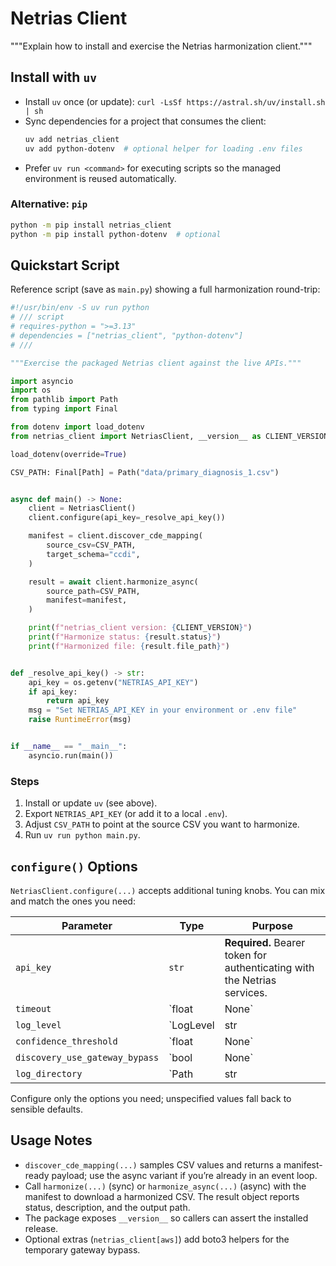 # Netrias Client

"""Explain how to install and exercise the Netrias harmonization client."""

## Install with `uv`
- Install `uv` once (or update): `curl -LsSf https://astral.sh/uv/install.sh | sh`
- Sync dependencies for a project that consumes the client:
  ```bash
  uv add netrias_client
  uv add python-dotenv  # optional helper for loading .env files
  ```
- Prefer `uv run <command>` for executing scripts so the managed environment is reused automatically.

### Alternative: `pip`
```bash
python -m pip install netrias_client
python -m pip install python-dotenv  # optional
```

## Quickstart Script
Reference script (save as `main.py`) showing a full harmonization round-trip:

```python
#!/usr/bin/env -S uv run python
# /// script
# requires-python = ">=3.13"
# dependencies = ["netrias_client", "python-dotenv"]
# ///

"""Exercise the packaged Netrias client against the live APIs."""

import asyncio
import os
from pathlib import Path
from typing import Final

from dotenv import load_dotenv
from netrias_client import NetriasClient, __version__ as CLIENT_VERSION

load_dotenv(override=True)

CSV_PATH: Final[Path] = Path("data/primary_diagnosis_1.csv")


async def main() -> None:
    client = NetriasClient()
    client.configure(api_key=_resolve_api_key())

    manifest = client.discover_cde_mapping(
        source_csv=CSV_PATH,
        target_schema="ccdi",
    )

    result = await client.harmonize_async(
        source_path=CSV_PATH,
        manifest=manifest,
    )

    print(f"netrias_client version: {CLIENT_VERSION}")
    print(f"Harmonize status: {result.status}")
    print(f"Harmonized file: {result.file_path}")


def _resolve_api_key() -> str:
    api_key = os.getenv("NETRIAS_API_KEY")
    if api_key:
        return api_key
    msg = "Set NETRIAS_API_KEY in your environment or .env file"
    raise RuntimeError(msg)


if __name__ == "__main__":
    asyncio.run(main())
```

### Steps
1. Install or update `uv` (see above).
2. Export `NETRIAS_API_KEY` (or add it to a local `.env`).
3. Adjust `CSV_PATH` to point at the source CSV you want to harmonize.
4. Run `uv run python main.py`.

## `configure()` Options
`NetriasClient.configure(...)` accepts additional tuning knobs. You can mix and match the ones you need:

| Parameter | Type | Purpose |
| --- | --- | --- |
| `api_key` | `str` | **Required.** Bearer token for authenticating with the Netrias services. |
| `timeout` | `float | None` | Override the default 6-hour timeout for long-running harmonization jobs. |
| `log_level` | `LogLevel | str | None` | Control verbosity (`INFO` by default). Accepts enum members or string names. |
| `confidence_threshold` | `float | None` | Minimum score (0–1) for keeping discovery recommendations; lower it to capture more tentative matches. |
| `discovery_use_gateway_bypass` | `bool | None` | Toggle the temporary AWS Lambda bypass path for discovery (defaults to `True`). Set to `False` once API Gateway limits are sufficient. |
| `log_directory` | `Path | str | None` | Directory for per-client log files. When omitted, logs stay on stdout. |

Configure only the options you need; unspecified values fall back to sensible defaults.

## Usage Notes
- `discover_cde_mapping(...)` samples CSV values and returns a manifest-ready payload; use the async variant if you’re already in an event loop.
- Call `harmonize(...)` (sync) or `harmonize_async(...)` (async) with the manifest to download a harmonized CSV. The result object reports status, description, and the output path.
- The package exposes `__version__` so callers can assert the installed release.
- Optional extras (`netrias_client[aws]`) add boto3 helpers for the temporary gateway bypass.
